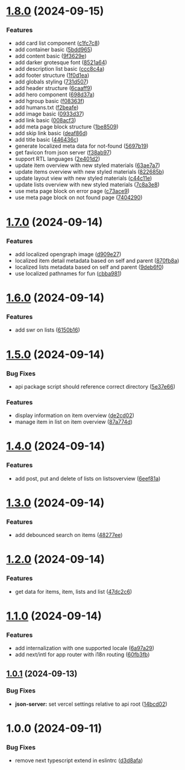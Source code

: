 # [1.8.0](https://github.com/eslook/list-it-2024/compare/v1.7.0...v1.8.0) (2024-09-15)


### Features

* add card list component ([c1fc7c8](https://github.com/eslook/list-it-2024/commit/c1fc7c8e658354b7a8e517994dc7508f167c6e34))
* add container basic ([5bdd965](https://github.com/eslook/list-it-2024/commit/5bdd96561fc960808e506c2ae58188c07a06079e))
* add content basic ([9f3629e](https://github.com/eslook/list-it-2024/commit/9f3629ed39bc3403c30679c2efab3678b160f254))
* add darker grotesque font ([8521a64](https://github.com/eslook/list-it-2024/commit/8521a640456f4efe1a28230ec13fcc77fd8a7c44))
* add description list basic ([ccc8c4a](https://github.com/eslook/list-it-2024/commit/ccc8c4a1d3fea5a487c6c6ed66e7dd3286dd31bb))
* add footer structure ([1f0d1ea](https://github.com/eslook/list-it-2024/commit/1f0d1ea0ed3d0a2b9e0675fbaa0f92e08ba6067b))
* add globals styling ([731d507](https://github.com/eslook/list-it-2024/commit/731d5074e1e54c3a9bb808d40b5de9482d08233a))
* add header structure ([6caaff9](https://github.com/eslook/list-it-2024/commit/6caaff902380e52a14829d756f612e7796cec9f9))
* add hero component ([698d37a](https://github.com/eslook/list-it-2024/commit/698d37ad5253821fed32a9310876cc4d9b61bfe9))
* add hgroup basic ([f08363f](https://github.com/eslook/list-it-2024/commit/f08363f5c5ced933074b0ad7df68dd5fb5e5f09f))
* add humans.txt ([f2beafe](https://github.com/eslook/list-it-2024/commit/f2beafe6946b72a572fd866f19f9dcd29cdc44a7))
* add image basic ([0933d37](https://github.com/eslook/list-it-2024/commit/0933d37358326c309d40e7608a2df8fdb3426fe1))
* add link basic ([008acf3](https://github.com/eslook/list-it-2024/commit/008acf364410ae2eb815304e72d442a0ab358004))
* add meta page block structure ([1be8509](https://github.com/eslook/list-it-2024/commit/1be850993b5ae39adb32a7b213336489f66ddbcc))
* add skip link basic ([deaf86d](https://github.com/eslook/list-it-2024/commit/deaf86dd3acb54956d5e9737490548ce3ece0d8f))
* add title basic ([446436c](https://github.com/eslook/list-it-2024/commit/446436c2cf778cbba762d1cb7a00db2ad11f44ae))
* generate localized meta data for not-found ([5697b19](https://github.com/eslook/list-it-2024/commit/5697b19d5a21d0f273e071a49d81f9a5e12c2ed8))
* get favicon from json server ([f38ab97](https://github.com/eslook/list-it-2024/commit/f38ab97e5d0a0019a85a7dba40e269b6b73450d9))
* support RTL languages ([2e401d2](https://github.com/eslook/list-it-2024/commit/2e401d2c3b0ead4a8f62700b8a4d5d75ce267543))
* update item overview with new styled materials ([63ae7a7](https://github.com/eslook/list-it-2024/commit/63ae7a76e0c16478d140079be97921716c80bcfd))
* update items overview with new styled materials ([822685b](https://github.com/eslook/list-it-2024/commit/822685b5bbb645fbcc718ac4d61ed289bc957ac6))
* update layout view with new styled materials ([c44c11e](https://github.com/eslook/list-it-2024/commit/c44c11eb1c614ff8675f40aa803c3354113a62aa))
* update lists overview with new styled materials ([7c8a3e8](https://github.com/eslook/list-it-2024/commit/7c8a3e802a47ef53abffbf3a028b120137c5608b))
* use meta page block on error page ([c73ace9](https://github.com/eslook/list-it-2024/commit/c73ace9d95a22f574b5e6bf109ed561af2f16744))
* use meta page block on not found page ([7404290](https://github.com/eslook/list-it-2024/commit/740429018c2e3fd5f8e80e6428ea2d7b32df946c))

# [1.7.0](https://github.com/eslook/list-it-2024/compare/v1.6.0...v1.7.0) (2024-09-14)


### Features

* add localized opengraph image ([d909e27](https://github.com/eslook/list-it-2024/commit/d909e27ba11e0700cc45024f68cdd9224cc2fade))
* localized item detail metadata based on self and parent ([870fb8a](https://github.com/eslook/list-it-2024/commit/870fb8a143139bbe48736c4407dc4ede01a51c66))
* localized lists metadata based on self and parent ([9deb6f0](https://github.com/eslook/list-it-2024/commit/9deb6f0a2926c68725004cb42b58cefa595afa96))
* use localized pathnames for fun ([cbba981](https://github.com/eslook/list-it-2024/commit/cbba981b98eca4f23873893ceee3a146d17cf4f5))

# [1.6.0](https://github.com/eslook/list-it-2024/compare/v1.5.0...v1.6.0) (2024-09-14)


### Features

* add swr on lists ([6150b16](https://github.com/eslook/list-it-2024/commit/6150b16fb156d7dc3c27176d8adc5a77fcb0ea06))

# [1.5.0](https://github.com/eslook/list-it-2024/compare/v1.4.0...v1.5.0) (2024-09-14)


### Bug Fixes

* api package script should reference correct directory ([5e37e66](https://github.com/eslook/list-it-2024/commit/5e37e668fff453f206379ad4169b3ede4a77f67a))


### Features

* display information on item overview ([de2cd02](https://github.com/eslook/list-it-2024/commit/de2cd024e1d356e31130c37dbdab08de5b16ca8b))
* manage item in list on item overview ([87a774d](https://github.com/eslook/list-it-2024/commit/87a774d5e792d05b10ba80818f8e6b5d8c86d653))

# [1.4.0](https://github.com/eslook/list-it-2024/compare/v1.3.0...v1.4.0) (2024-09-14)


### Features

* add post, put and delete of lists on listsoverview ([6eef81a](https://github.com/eslook/list-it-2024/commit/6eef81a4805b762217c1966aa752feb5fc0b7012))

# [1.3.0](https://github.com/eslook/list-it-2024/compare/v1.2.0...v1.3.0) (2024-09-14)


### Features

* add debounced search on items ([48277ee](https://github.com/eslook/list-it-2024/commit/48277ee8d1f86a78c160fc93f4e7f45507495a96))

# [1.2.0](https://github.com/eslook/list-it-2024/compare/v1.1.0...v1.2.0) (2024-09-14)


### Features

* get data for items, item, lists and list ([47dc2c6](https://github.com/eslook/list-it-2024/commit/47dc2c6feea468e7ada7a37b6c3b33c07994ec89))

# [1.1.0](https://github.com/eslook/list-it-2024/compare/v1.0.1...v1.1.0) (2024-09-14)


### Features

* add internalization with one supported locale ([6a97a29](https://github.com/eslook/list-it-2024/commit/6a97a29b6755fe8d412b55310748e3c742dd60d6))
* add next/intl for app router with i18n routing ([60fb3fb](https://github.com/eslook/list-it-2024/commit/60fb3fb211e70ea2c54356a9f8d064ea855d1b1d))

## [1.0.1](https://github.com/eslook/list-it-2024/compare/v1.0.0...v1.0.1) (2024-09-13)


### Bug Fixes

* **json-server:** set vercel settings relative to api root ([14bcd02](https://github.com/eslook/list-it-2024/commit/14bcd027fb75dfc495fb1bb77350be479cf4a538))

# 1.0.0 (2024-09-11)


### Bug Fixes

* remove next typescript extend in eslintrc ([d3d8afa](https://github.com/eslook/list-it-2024/commit/d3d8afa5a7aa9b460ac8c1cdde2bcbeb40319d15))
